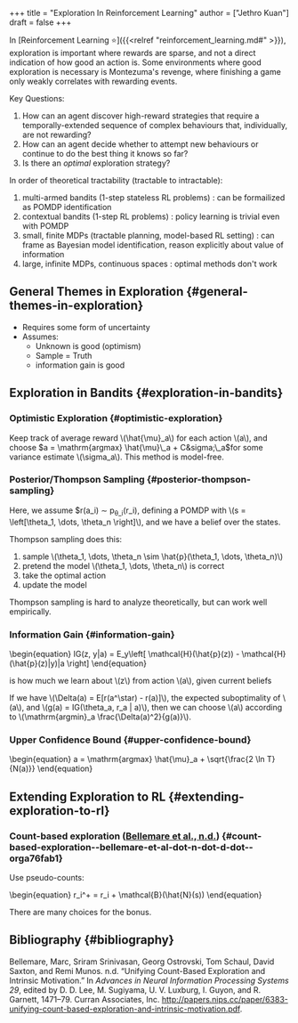 +++
title = "Exploration In Reinforcement Learning"
author = ["Jethro Kuan"]
draft = false
+++

In [Reinforcement Learning ⭐]({{<relref "reinforcement_learning.md#" >}}), exploration is important where rewards
are sparse, and not a direct indication of how good an action is. Some
environments where good exploration is necessary is Montezuma's
revenge, where finishing a game only weakly correlates with rewarding
events.

Key Questions:

1.  How can an agent discover high-reward strategies that require a
    temporally-extended sequence of complex behaviours that,
    individually, are not rewarding?
2.  How can an agent decide whether to attempt new behaviours or
    continue to do the best thing it knows so far?
3.  Is there an _optimal_ exploration strategy?

In order of theoretical tractability (tractable to intractable):

1.  multi-armed bandits (1-step stateless RL problems) : can be
    formailized as POMDP identification
2.  contextual bandits (1-step RL problems) : policy learning is
    trivial even with POMDP
3.  small, finite MDPs (tractable planning, model-based RL setting) :
    can frame as Bayesian model identification, reason explicitly about
    value of information
4.  large, infinite MDPs, continuous spaces : optimal methods don't work


## General Themes in Exploration {#general-themes-in-exploration}

-   Requires some form of uncertainty
-   Assumes:
    -   Unknown is good (optimism)
    -   Sample = Truth
    -   information gain is good


## Exploration in Bandits {#exploration-in-bandits}


### Optimistic Exploration {#optimistic-exploration}

Keep track of average reward \\(\hat{\mu}\_a\\) for each action \\(a\\), and
choose $a = \mathrm{argmax} \hat{\mu}\_a + C&sigma;\_a$for some variance
estimate \\(\sigma\_a\\). This method is model-free.


### Posterior/Thompson Sampling {#posterior-thompson-sampling}

Here, we assume $r(a\_i) &sim; p<sub>&theta;\_i</sub>(r\_i), defining a POMDP with
\\(s = \left[\theta\_1, \dots, \theta\_n \right]\\), and we have a belief
over the states.

Thompson sampling does this:

1.  sample \\(\theta\_1, \dots, \theta\_n \sim \hat{p}(\theta\_1, \dots, \theta\_n)\\)
2.  pretend the model \\(\theta\_1, \dots, \theta\_n\\) is correct
3.  take the optimal action
4.  update the model

Thompson sampling is hard to analyze theoretically, but can work well
empirically.


### Information Gain {#information-gain}

\begin{equation}
  IG(z, y|a) = E\_y\left[ \mathcal{H}(\hat{p}(z)) - \mathcal{H}(\hat{p}(z)|y)|a \right]
\end{equation}

is how much we learn about \\(z\\) from action \\(a\\), given current beliefs

If we have \\(\Delta(a) = E[r(a^\star) - r(a)]\\), the expected
suboptimality of \\(a\\), and \\(g(a) = IG(\theta\_a, r\_a | a)\\), then we can
choose \\(a\\) according to \\(\mathrm{argmin}\_a \frac{\Delta(a)^2}{g(a)}\\).


### Upper Confidence Bound {#upper-confidence-bound}

\begin{equation}
  a = \mathrm{argmax} \hat{\mu}\_a + \sqrt{\frac{2 \ln T}{N(a)}}
\end{equation}


## Extending Exploration to RL {#extending-exploration-to-rl}


### Count-based exploration ([Bellemare et al., n.d.](#orga76fab1)) {#count-based-exploration--bellemare-et-al-dot-n-dot-d-dot--orga76fab1}

Use pseudo-counts:

\begin{equation}
r\_i^+ = r\_i + \mathcal{B}(\hat{N}(s))
\end{equation}

There are many choices for the bonus.


## Bibliography {#bibliography}

<a id="orga76fab1"></a>Bellemare, Marc, Sriram Srinivasan, Georg Ostrovski, Tom Schaul, David Saxton, and Remi Munos. n.d. “Unifying Count-Based Exploration and Intrinsic Motivation.” In _Advances in Neural Information Processing Systems 29_, edited by D. D. Lee, M. Sugiyama, U. V. Luxburg, I. Guyon, and R. Garnett, 1471–79. Curran Associates, Inc. <http://papers.nips.cc/paper/6383-unifying-count-based-exploration-and-intrinsic-motivation.pdf>.